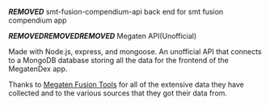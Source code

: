 ***REMOVED*** smt-fusion-compendium-api
back end for smt fusion compendium app

***REMOVED******REMOVED******REMOVED*** Megaten API(Unofficial)

Made with Node.js, express, and mongoose.
An unofficial API that connects to a MongoDB database storing all the data for the frontend of the MegatenDex app.

Thanks to [Megaten Fusion Tools](https://github.com/aqiu384/megaten-fusion-tool) for all of the extensive data they have collected and to the various sources that they got their data from.
